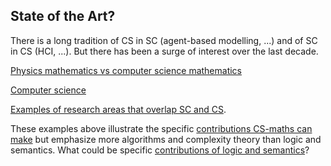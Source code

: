 ## State of the Art?

There is a long tradition of CS in SC (agent-based modelling, ...) and of SC in CS (HCI, ...). But there has been a surge of interest over the last decade.

[Physics mathematics vs computer science mathematics](physics-maths-vs-CS-maths) 

[Computer science](computer-science)

[Examples of research areas that overlap SC and CS](existing-research-areas).

These examples above illustrate the specific [contributions CS-maths can make](contributions-of-CS-maths) but emphasize more algorithms and complexity theory than logic and semantics. What could be specific [contributions of logic and semantics](logic-and-semantics)?

